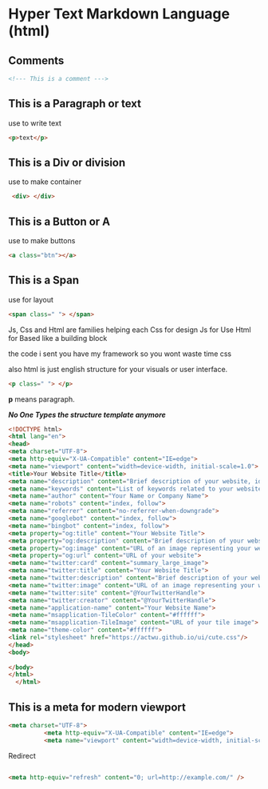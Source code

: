 
<link rel="stylesheet"
href="mdfutr.css"/>

# Hyper Text Markdown Language (html)

## Comments
```html
<!--- This is a comment --->
```

## This is a Paragraph or text
 use to write text

```html
<p>text</p>
```

## This is a Div or division
 use to make container
```html
 <div> </div>
 ```
 
## This is a Button or A 
use to make buttons

```html
<a class="btn"></a>
```

## This is a Span
use for layout
```html
<span class=" "> </span>
```

Js, Css and Html are families helping each
Css for design
Js for Use
Html for Based like a building block

the code i sent you have my framework so you wont waste time css

also html is just english structure for your visuals or user interface.
```html
<p class=" "> </p>
```

**p** means paragraph.

***No One Types the structure template anymore***

```html
<!DOCTYPE html>
<html lang="en">
<head>
<meta charset="UTF-8">
<meta http-equiv="X-UA-Compatible" content="IE=edge">
<meta name="viewport" content="width=device-width, initial-scale=1.0">
<title>Your Website Title</title>
<meta name="description" content="Brief description of your website, ideally including relevant keywords.">
<meta name="keywords" content="List of keywords related to your website content.">
<meta name="author" content="Your Name or Company Name">
<meta name="robots" content="index, follow">
<meta name="referrer" content="no-referrer-when-downgrade">
<meta name="googlebot" content="index, follow">
<meta name="bingbot" content="index, follow">
<meta property="og:title" content="Your Website Title">
<meta property="og:description" content="Brief description of your website, ideally including relevant keywords.">
<meta property="og:image" content="URL of an image representing your website for social sharing">
<meta property="og:url" content="URL of your website">
<meta name="twitter:card" content="summary_large_image">
<meta name="twitter:title" content="Your Website Title">
<meta name="twitter:description" content="Brief description of your website, ideally including relevant keywords.">
<meta name="twitter:image" content="URL of an image representing your website for social sharing">
<meta name="twitter:site" content="@YourTwitterHandle">
<meta name="twitter:creator" content="@YourTwitterHandle">
<meta name="application-name" content="Your Website Name">
<meta name="msapplication-TileColor" content="#ffffff">
<meta name="msapplication-TileImage" content="URL of your tile image">
<meta name="theme-color" content="#ffffff">
<link rel="stylesheet" href="https://actwu.github.io/ui/cute.css"/>
</head>
<body>
 
</body>
</html>
  </html>
```

## This is a meta for modern viewport
```html
<meta charset="UTF-8">
          <meta http-equiv="X-UA-Compatible" content="IE=edge">
          <meta name="viewport" content="width=device-width, initial-scale=1.0">
```
Redirect
```html

<meta http-equiv="refresh" content="0; url=http://example.com/" />
```

